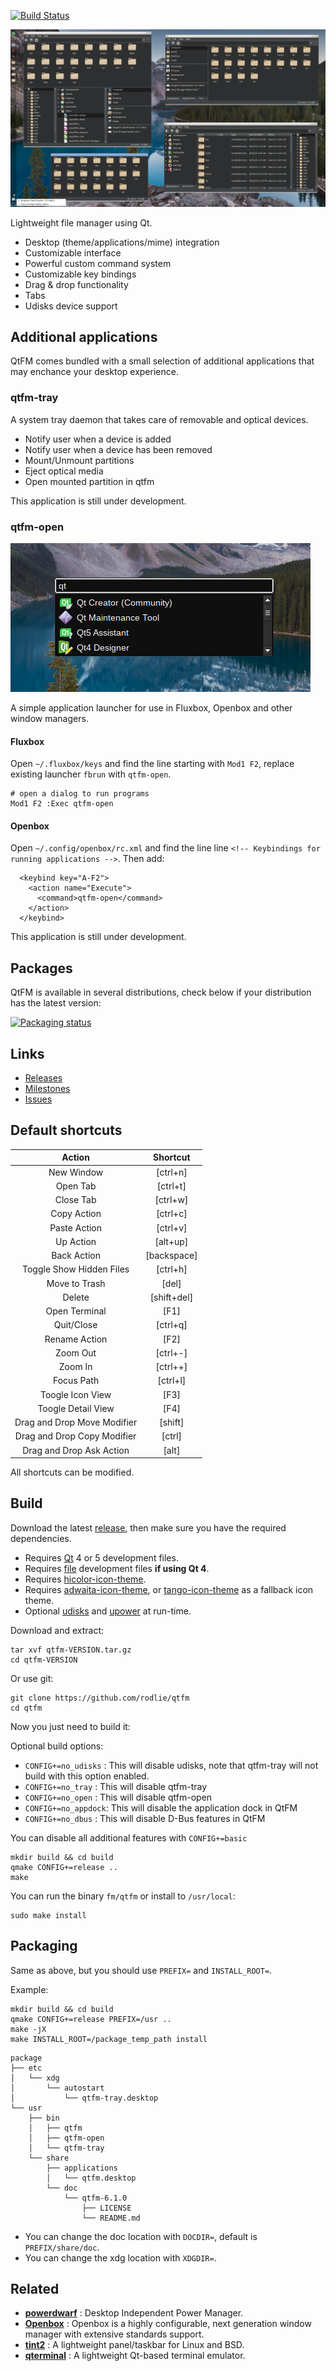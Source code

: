 [![Build Status](https://travis-ci.org/rodlie/qtfm.svg?branch=master)](https://travis-ci.org/rodlie/qtfm)

![screenshot1](fm/screenshot.png)

Lightweight file manager using Qt.

 * Desktop (theme/applications/mime) integration
 * Customizable interface
 * Powerful custom command system
 * Customizable key bindings
 * Drag & drop functionality
 * Tabs
 * Udisks device support

## Additional applications

QtFM comes bundled with a small selection of additional applications that may enchance your desktop experience.

### qtfm-tray

A system tray daemon that takes care of removable and optical devices.

 * Notify user when a device is added
 * Notify user when a device has been removed
 * Mount/Unmount partitions
 * Eject optical media
 * Open mounted partition in qtfm
 
 This application is still under development.
 
### qtfm-open

![screenshot2](open/screenshot.png)

A simple application launcher for use in Fluxbox, Openbox and other window managers.

#### Fluxbox

Open ``~/.fluxbox/keys`` and find the line starting with ``Mod1 F2``, replace existing launcher ``fbrun`` with ``qtfm-open``.
```
# open a dialog to run programs
Mod1 F2 :Exec qtfm-open
```

#### Openbox

Open ``~/.config/openbox/rc.xml`` and find the line line ``<!-- Keybindings for running applications -->``. Then add:

```
  <keybind key="A-F2">
    <action name="Execute">
      <command>qtfm-open</command>
    </action>
  </keybind>
```

This application is still under development.

## Packages

QtFM is available in several distributions, check below if your distribution has the latest version:

[![Packaging status](https://repology.org/badge/vertical-allrepos/qtfm.svg)](https://repology.org/metapackage/qtfm)

## Links

 * [Releases](https://github.com/rodlie/qtfm/releases)
 * [Milestones](https://github.com/rodlie/qtfm/milestones)
 * [Issues](https://github.com/rodlie/qtfm/issues)
 
## Default shortcuts

| Action                      | Shortcut    |
|:---------------------------:|:-----------:|
| New Window                  | [ctrl+n]    |
| Open Tab                    | [ctrl+t]    |
| Close Tab                   | [ctrl+w]    |
| Copy Action                 | [ctrl+c]    |
| Paste Action                | [ctrl+v]    |
| Up Action                   | [alt+up]    |
| Back Action                 | [backspace] |
| Toggle Show Hidden Files    | [ctrl+h]    |
| Move to Trash               | [del]       |
| Delete                      | [shift+del] |
| Open Terminal               | [F1]        |
| Quit/Close                  | [ctrl+q]    |
| Rename Action               | [F2]        |
| Zoom Out                    | [ctrl+-]    |
| Zoom In                     | [ctrl++]    |
| Focus Path                  | [ctrl+l]    |
| Toogle Icon View            | [F3]        |
| Toogle Detail View          | [F4]        |
| Drag and Drop Move Modifier | [shift]     |
| Drag and Drop Copy Modifier | [ctrl]      |
| Drag and Drop Ask Action    | [alt]       |

All shortcuts can be modified.
 
## Build

Download the latest [release](https://github.com/rodlie/qtfm/releases), then make sure you have the required dependencies.

* Requires [Qt](http://qt.io) 4 or 5 development files.
* Requires [file](http://darwinsys.com/file/) development files **if using Qt 4**.
* Requires [hicolor-icon-theme](https://www.freedesktop.org/wiki/Software/icon-theme/).
* Requires [adwaita-icon-theme](https://github.com/GNOME/adwaita-icon-theme), or [tango-icon-theme](http://tango.freedesktop.org) as a fallback icon theme.
* Optional [udisks](https://www.freedesktop.org/wiki/Software/udisks/) and [upower](https://upower.freedesktop.org/) at run-time.

Download and extract:
```
tar xvf qtfm-VERSION.tar.gz
cd qtfm-VERSION
```

Or use git:
```
git clone https://github.com/rodlie/qtfm
cd qtfm
```

Now you just need to build it:

Optional build options:

 * ``CONFIG+=no_udisks`` : This will disable udisks, note that qtfm-tray will not build with this option enabled.
 * ``CONFIG+=no_tray`` : This will disable qtfm-tray
 * ``CONFIG+=no_open`` : This will disable qtfm-open
 * ``CONFIG+=no_appdock``: This will disable the application dock in QtFM
 * ``CONFIG+=no_dbus`` : This will disable D-Bus features in QtFM
 
 You can disable all additional features with ``CONFIG+=basic``
 
```
mkdir build && cd build
qmake CONFIG+=release ..
make
```

You can run the binary ``fm/qtfm`` or install to ``/usr/local``:
```
sudo make install
```

## Packaging

Same as above, but you should use ``PREFIX=`` and ``INSTALL_ROOT=``.

Example:

```
mkdir build && cd build
qmake CONFIG+=release PREFIX=/usr ..
make -jX
make INSTALL_ROOT=/package_temp_path install
```
```
package
├── etc
│   └── xdg
│       └── autostart
│           └── qtfm-tray.desktop
└── usr
    ├── bin
    │   ├── qtfm
    │   ├── qtfm-open
    │   └── qtfm-tray
    └── share
        ├── applications
        │   └── qtfm.desktop
        └── doc
            └── qtfm-6.1.0
                ├── LICENSE
                └── README.md
```
* You can change the doc location with ``DOCDIR=``, default is ``PREFIX/share/doc``.
* You can change the xdg location with ``XDGDIR=``.

## Related

 * **[powerdwarf](https://github.com/rodlie/powerdwarf)** : Desktop Independent Power Manager.
 * **[Openbox](http://openbox.org/wiki/Main_Page)** : Openbox is a highly configurable, next generation window manager with extensive standards support. 
 * **[tint2](https://gitlab.com/o9000/tint2)** : A lightweight panel/taskbar for Linux and BSD.
 * **[qterminal](https://github.com/lxqt/qterminal)** : A lightweight Qt-based terminal emulator.
 

